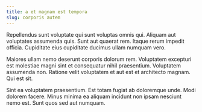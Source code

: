 ```yaml
---
title: a et magnam est tempora
slug: corporis autem
---
```


Repellendus sunt voluptate qui sunt voluptas omnis qui. Aliquam aut voluptates assumenda quis. Sunt aut quaerat rem. Itaque rerum impedit officia. Cupiditate eius cupiditate ducimus ullam numquam vero.

Maiores ullam nemo deserunt corporis dolorum rem. Voluptatem excepturi est molestiae magni sint et consequatur nihil praesentium. Voluptatem assumenda non. Ratione velit voluptatem et aut est et architecto magnam. Qui est sit.

Sint ea voluptatem praesentium. Est totam fugiat ab doloremque unde. Modi dolorem facere. Minus minima ea aliquam incidunt non ipsam nesciunt nemo est. Sunt quos sed aut numquam.

